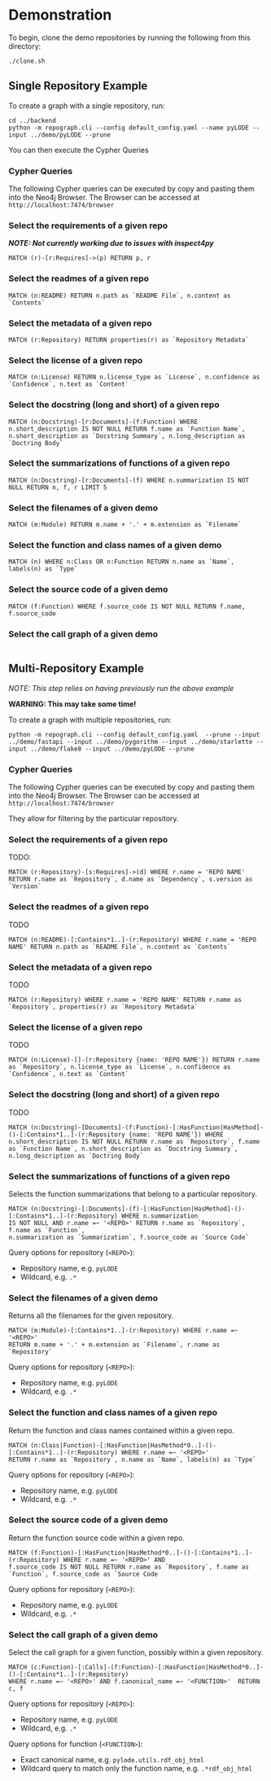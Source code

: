 # Demonstration

To begin, clone the demo repositories by running the following from this directory:

```shell
./clone.sh
```

## Single Repository Example

To create a graph with a single repository, run:

```shell
cd ../backend
python -m repograph.cli --config default_config.yaml --name pyLODE --input ../demo/pyLODE --prune
```

You can then execute the Cypher Queries

### Cypher Queries

The following Cypher queries can be executed by copy and pasting them into the
Neo4j Browser. The Browser can be accessed at `http://localhost:7474/browser`

### Select the requirements of a given repo

**_NOTE: Not currently working due to issues with inspect4py_**

`MATCH (r)-[r:Requires]->(p) RETURN p, r`

### Select the readmes of a given repo

```
MATCH (n:README) RETURN n.path as `README File`, n.content as `Contents`
```

### Select the metadata of a given repo

```
MATCH (r:Repository) RETURN properties(r) as `Repository Metadata`
```

### Select the license of a given repo

```
MATCH (n:License) RETURN n.license_type as `License`, n.confidence as `Confidence`, n.text as `Content`
```

### Select the docstring (long and short) of a given repo

```
MATCH (n:Docstring)-[r:Documents]-(f:Function) WHERE n.short_description IS NOT NULL RETURN f.name as `Function Name`, n.short_description as `Docstring Summary`, n.long_description as `Doctring Body`
```

### Select the summarizations of functions of a given repo

`MATCH (n:Docstring)-[r:Documents]-(f) WHERE n.summarization IS NOT NULL RETURN n, f, r LIMIT 5`

### Select the filenames of a given demo

```
MATCH (m:Module) RETURN m.name + '.' + m.extension as `Filename`
```

### Select the function and class names of a given demo

```
MATCH (n) WHERE n:Class OR n:Function RETURN n.name as `Name`, labels(n) as `Type`
```

### Select the source code of a given demo

```
MATCH (f:Function) WHERE f.source_code IS NOT NULL RETURN f.name, f.source_code
```

### Select the call graph of a given demo

```
```

## Multi-Repository Example

_NOTE: This step relies on having previously run the above example_

**WARNING: This may take some time!**

To create a graph with multiple repositories, run:

```shell
python -m repograph.cli --config default_config.yaml  --prune --input ../demo/fastapi --input ../demo/pygorithm --input ../demo/starlette --input ../demo/flake8 --input ../demo/pyLODE --prune
```

### Cypher Queries

The following Cypher queries can be executed by copy and pasting them into the
Neo4j Browser. The Browser can be accessed at `http://localhost:7474/browser`

They allow for filtering by the particular repository.

### Select the requirements of a given repo

TODO:

```
MATCH (r:Repository)-[s:Requires]->(d) WHERE r.name = 'REPO NAME' RETURN r.name as `Repository`, d.name as `Dependency`, s.version as `Version`
```

### Select the readmes of a given repo

TODO

```
MATCH (n:README)-[:Contains*1..]-(r:Repository) WHERE r.name = 'REPO NAME' RETURN n.path as `README File`, n.content as `Contents`
```

### Select the metadata of a given repo

TODO

```
MATCH (r:Repository) WHERE r.name = 'REPO NAME' RETURN r.name as `Repository`, properties(r) as `Repository Metadata`
```

### Select the license of a given repo

TODO

```
MATCH (n:License)-[]-(r:Repository {name: 'REPO NAME'}) RETURN r.name as `Repository`, n.license_type as `License`, n.confidence as `Confidence`, n.text as `Content`
```

### Select the docstring (long and short) of a given repo

TODO

```
MATCH (n:Docstring)-[Documents]-(f:Function)-[:HasFunction|HasMethod]-()-[:Contains*1..]-(r:Repository {name: 'REPO NAME'}) WHERE n.short_description IS NOT NULL RETURN r.name as `Repository`, f.name as `Function Name`, n.short_description as `Docstring Summary`, n.long_description as `Doctring Body`
```

### Select the summarizations of functions of a given repo

Selects the function summarizations that belong to a particular repository.

```
MATCH (n:Docstring)-[:Documents]-(f)-[:HasFunction|HasMethod]-()-[:Contains*1..]-(r:Repository) WHERE n.summarization 
IS NOT NULL AND r.name =~ '<REPO>' RETURN r.name as `Repository`, f.name as `Function`, 
n.summarization as `Summarization`, f.source_code as `Source Code`
```

Query options for repository (`<REPO>`):
- Repository name, e.g. `pyLODE`
- Wildcard, e.g. `.*`

### Select the filenames of a given demo

Returns all the filenames for the given repository.

```
MATCH (m:Module)-[:Contains*1..]-(r:Repository) WHERE r.name =~ '<REPO>' 
RETURN m.name + '.' + m.extension as `Filename`, r.name as `Repository`
```

Query options for repository (`<REPO>`):
- Repository name, e.g. `pyLODE`
- Wildcard, e.g. `.*`


### Select the function and class names of a given repo

Return the function and class names contained within a given repo.

```
MATCH (n:Class|Function)-[:HasFunction|HasMethod*0..]-()-[:Contains*1..]-(r:Repository) WHERE r.name =~ '<REPO>' 
RETURN r.name as `Repository`, n.name as `Name`, labels(n) as `Type`
```

Query options for repository (`<REPO>`):
- Repository name, e.g. `pyLODE`
- Wildcard, e.g. `.*`


### Select the source code of a given demo

Return the function source code within a given repo.

```
MATCH (f:Function)-[:HasFunction|HasMethod*0..]-()-[:Contains*1..]-(r:Repository) WHERE r.name =~ '<REPO>' AND 
f.source_code IS NOT NULL RETURN r.name as `Repository`, f.name as `Function`, f.source_code as `Source Code
````

Query options for repository (`<REPO>`):
- Repository name, e.g. `pyLODE`
- Wildcard, e.g. `.*`

### Select the call graph of a given demo

Select the call graph for a given function, possibly within a given repository.

```
MATCH (c:Function)-[:Calls]-(f:Function)-[:HasFunction|HasMethod*0..]-()-[:Contains*1..]-(r:Repository) 
WHERE r.name =~ '<REPO>' AND f.canonical_name =~ '<FUNCTION>'  RETURN c, f
```

Query options for repository (`<REPO>`):
- Repository name, e.g. `pyLODE`
- Wildcard, e.g. `.*`

Query options for function (`<FUNCTION>`):
- Exact canonical name, e.g. `pylode.utils.rdf_obj_html`
- Wildcard query to match only the function name, e.g. `.*rdf_obj_html`